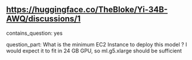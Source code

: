 ## https://huggingface.co/TheBloke/Yi-34B-AWQ/discussions/1

contains_question: yes

question_part: What is the minimum EC2 Instance to deploy this model ? I would expect it to fit in 24 GB GPU, so ml.g5.xlarge should be sufficient